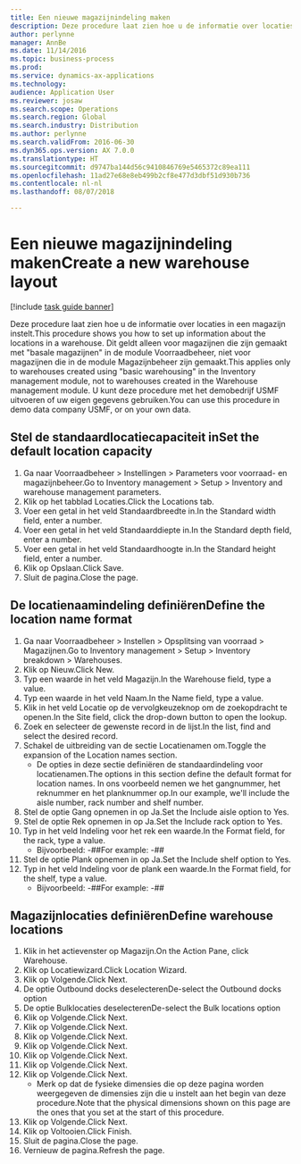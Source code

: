 ```yaml
---
title: Een nieuwe magazijnindeling maken
description: Deze procedure laat zien hoe u de informatie over locaties in een magazijn instelt.
author: perlynne
manager: AnnBe
ms.date: 11/14/2016
ms.topic: business-process
ms.prod: 
ms.service: dynamics-ax-applications
ms.technology: 
audience: Application User
ms.reviewer: josaw
ms.search.scope: Operations
ms.search.region: Global
ms.search.industry: Distribution
ms.author: perlynne
ms.search.validFrom: 2016-06-30
ms.dyn365.ops.version: AX 7.0.0
ms.translationtype: HT
ms.sourcegitcommit: d9747ba144d56c9410846769e5465372c89ea111
ms.openlocfilehash: 11ad27e68e8eb499b2cf8e477d3dbf51d930b736
ms.contentlocale: nl-nl
ms.lasthandoff: 08/07/2018

---
```

# <a name="create-a-new-warehouse-layout"></a><span data-ttu-id="80198-103">Een nieuwe magazijnindeling maken</span><span class="sxs-lookup"><span data-stu-id="80198-103">Create a new warehouse layout</span></span>

[!include [task guide banner](../../includes/task-guide-banner.md)]

<span data-ttu-id="80198-104">Deze procedure laat zien hoe u de informatie over locaties in een magazijn instelt.</span><span class="sxs-lookup"><span data-stu-id="80198-104">This procedure shows you how to set up information about the locations in a warehouse.</span></span> <span data-ttu-id="80198-105">Dit geldt alleen voor magazijnen die zijn gemaakt met "basale magazijnen" in de module Voorraadbeheer, niet voor magazijnen die in de module Magazijnbeheer zijn gemaakt.</span><span class="sxs-lookup"><span data-stu-id="80198-105">This applies only to warehouses created using "basic warehousing" in the Inventory management module, not to warehouses created in the Warehouse management module.</span></span> <span data-ttu-id="80198-106">U kunt deze procedure met het demobedrijf USMF uitvoeren of uw eigen gegevens gebruiken.</span><span class="sxs-lookup"><span data-stu-id="80198-106">You can use this procedure in demo data company USMF, or on your own data.</span></span>


## <a name="set-the-default-location-capacity"></a><span data-ttu-id="80198-107">Stel de standaardlocatiecapaciteit in</span><span class="sxs-lookup"><span data-stu-id="80198-107">Set the default location capacity</span></span>
1. <span data-ttu-id="80198-108">Ga naar Voorraadbeheer > Instellingen > Parameters voor voorraad- en magazijnbeheer.</span><span class="sxs-lookup"><span data-stu-id="80198-108">Go to Inventory management > Setup > Inventory and warehouse management parameters.</span></span>
2. <span data-ttu-id="80198-109">Klik op het tabblad Locaties.</span><span class="sxs-lookup"><span data-stu-id="80198-109">Click the Locations tab.</span></span>
3. <span data-ttu-id="80198-110">Voer een getal in het veld Standaardbreedte in.</span><span class="sxs-lookup"><span data-stu-id="80198-110">In the Standard width field, enter a number.</span></span>
4. <span data-ttu-id="80198-111">Voer een getal in het veld Standaarddiepte in.</span><span class="sxs-lookup"><span data-stu-id="80198-111">In the Standard depth field, enter a number.</span></span>
5. <span data-ttu-id="80198-112">Voer een getal in het veld Standaardhoogte in.</span><span class="sxs-lookup"><span data-stu-id="80198-112">In the Standard height field, enter a number.</span></span>
6. <span data-ttu-id="80198-113">Klik op Opslaan.</span><span class="sxs-lookup"><span data-stu-id="80198-113">Click Save.</span></span>
7. <span data-ttu-id="80198-114">Sluit de pagina.</span><span class="sxs-lookup"><span data-stu-id="80198-114">Close the page.</span></span>

## <a name="define-the-location-name-format"></a><span data-ttu-id="80198-115">De locatienaamindeling definiëren</span><span class="sxs-lookup"><span data-stu-id="80198-115">Define the location name format</span></span>
1. <span data-ttu-id="80198-116">Ga naar Voorraadbeheer > Instellen > Opsplitsing van voorraad > Magazijnen.</span><span class="sxs-lookup"><span data-stu-id="80198-116">Go to Inventory management > Setup > Inventory breakdown > Warehouses.</span></span>
2. <span data-ttu-id="80198-117">Klik op Nieuw.</span><span class="sxs-lookup"><span data-stu-id="80198-117">Click New.</span></span>
3. <span data-ttu-id="80198-118">Typ een waarde in het veld Magazijn.</span><span class="sxs-lookup"><span data-stu-id="80198-118">In the Warehouse field, type a value.</span></span>
4. <span data-ttu-id="80198-119">Typ een waarde in het veld Naam.</span><span class="sxs-lookup"><span data-stu-id="80198-119">In the Name field, type a value.</span></span>
5. <span data-ttu-id="80198-120">Klik in het veld Locatie op de vervolgkeuzeknop om de zoekopdracht te openen.</span><span class="sxs-lookup"><span data-stu-id="80198-120">In the Site field, click the drop-down button to open the lookup.</span></span>
6. <span data-ttu-id="80198-121">Zoek en selecteer de gewenste record in de lijst.</span><span class="sxs-lookup"><span data-stu-id="80198-121">In the list, find and select the desired record.</span></span>
7. <span data-ttu-id="80198-122">Schakel de uitbreiding van de sectie Locatienamen om.</span><span class="sxs-lookup"><span data-stu-id="80198-122">Toggle the expansion of the Location names section.</span></span>
    * <span data-ttu-id="80198-123">De opties in deze sectie definiëren de standaardindeling voor locatienamen.</span><span class="sxs-lookup"><span data-stu-id="80198-123">The options in this section define the default format for location names.</span></span> <span data-ttu-id="80198-124">In ons voorbeeld nemen we het gangnummer, het reknummer en het planknummer op.</span><span class="sxs-lookup"><span data-stu-id="80198-124">In our example, we'll include the aisle number, rack number and shelf number.</span></span>  
8. <span data-ttu-id="80198-125">Stel de optie Gang opnemen in op Ja.</span><span class="sxs-lookup"><span data-stu-id="80198-125">Set the Include aisle option to Yes.</span></span>
9. <span data-ttu-id="80198-126">Stel de optie Rek opnemen in op Ja.</span><span class="sxs-lookup"><span data-stu-id="80198-126">Set the Include rack option to Yes.</span></span>
10. <span data-ttu-id="80198-127">Typ in het veld Indeling voor het rek een waarde.</span><span class="sxs-lookup"><span data-stu-id="80198-127">In the Format field, for the rack, type a value.</span></span>
    * <span data-ttu-id="80198-128">Bijvoorbeeld: -##</span><span class="sxs-lookup"><span data-stu-id="80198-128">For example: -##</span></span>  
11. <span data-ttu-id="80198-129">Stel de optie Plank opnemen in op Ja.</span><span class="sxs-lookup"><span data-stu-id="80198-129">Set the Include shelf option to Yes.</span></span>
12. <span data-ttu-id="80198-130">Typ in het veld Indeling voor de plank een waarde.</span><span class="sxs-lookup"><span data-stu-id="80198-130">In the Format field, for the shelf, type a value.</span></span>
    * <span data-ttu-id="80198-131">Bijvoorbeeld: -##</span><span class="sxs-lookup"><span data-stu-id="80198-131">For example: -##</span></span>  

## <a name="define-warehouse-locations"></a><span data-ttu-id="80198-132">Magazijnlocaties definiëren</span><span class="sxs-lookup"><span data-stu-id="80198-132">Define warehouse locations</span></span>
1. <span data-ttu-id="80198-133">Klik in het actievenster op Magazijn.</span><span class="sxs-lookup"><span data-stu-id="80198-133">On the Action Pane, click Warehouse.</span></span>
2. <span data-ttu-id="80198-134">Klik op Locatiewizard.</span><span class="sxs-lookup"><span data-stu-id="80198-134">Click Location Wizard.</span></span>
3. <span data-ttu-id="80198-135">Klik op Volgende.</span><span class="sxs-lookup"><span data-stu-id="80198-135">Click Next.</span></span>
4. <span data-ttu-id="80198-136">De optie Outbound docks deselecteren</span><span class="sxs-lookup"><span data-stu-id="80198-136">De-select the Outbound docks option</span></span>
5. <span data-ttu-id="80198-137">De optie Bulklocaties deselecteren</span><span class="sxs-lookup"><span data-stu-id="80198-137">De-select the Bulk locations option</span></span>
6. <span data-ttu-id="80198-138">Klik op Volgende.</span><span class="sxs-lookup"><span data-stu-id="80198-138">Click Next.</span></span>
7. <span data-ttu-id="80198-139">Klik op Volgende.</span><span class="sxs-lookup"><span data-stu-id="80198-139">Click Next.</span></span>
8. <span data-ttu-id="80198-140">Klik op Volgende.</span><span class="sxs-lookup"><span data-stu-id="80198-140">Click Next.</span></span>
9. <span data-ttu-id="80198-141">Klik op Volgende.</span><span class="sxs-lookup"><span data-stu-id="80198-141">Click Next.</span></span>
10. <span data-ttu-id="80198-142">Klik op Volgende.</span><span class="sxs-lookup"><span data-stu-id="80198-142">Click Next.</span></span>
11. <span data-ttu-id="80198-143">Klik op Volgende.</span><span class="sxs-lookup"><span data-stu-id="80198-143">Click Next.</span></span>
12. <span data-ttu-id="80198-144">Klik op Volgende.</span><span class="sxs-lookup"><span data-stu-id="80198-144">Click Next.</span></span>
    * <span data-ttu-id="80198-145">Merk op dat de fysieke dimensies die op deze pagina worden weergegeven de dimensies zijn die u instelt aan het begin van deze procedure.</span><span class="sxs-lookup"><span data-stu-id="80198-145">Note that the physical dimensions shown on this page are the ones that you set at the start of this procedure.</span></span>  
13. <span data-ttu-id="80198-146">Klik op Volgende.</span><span class="sxs-lookup"><span data-stu-id="80198-146">Click Next.</span></span>
14. <span data-ttu-id="80198-147">Klik op Voltooien.</span><span class="sxs-lookup"><span data-stu-id="80198-147">Click Finish.</span></span>
15. <span data-ttu-id="80198-148">Sluit de pagina.</span><span class="sxs-lookup"><span data-stu-id="80198-148">Close the page.</span></span>
16. <span data-ttu-id="80198-149">Vernieuw de pagina.</span><span class="sxs-lookup"><span data-stu-id="80198-149">Refresh the page.</span></span>

